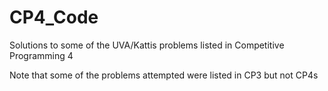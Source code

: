 # CP4_Code
Solutions to some of the UVA/Kattis problems listed in Competitive Programming 4

Note that some of the problems attempted were listed in CP3 but not CP4s